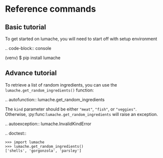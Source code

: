 Reference commands
==================

Basic tutorial
--------------

To get started on lumache, you will need to start off with setup environment

.. code-block:: console

   (venv) $ pip install lumache

Advance tutorial
----------------

To retrieve a list of random ingredients,
you can use the ``lumache.get_random_ingredients()`` function:

.. autofunction:: lumache.get_random_ingredients

The ``kind`` parameter should be either ``"meat"``, ``"fish"``,
or ``"veggies"``. Otherwise, :py:func:`lumache.get_random_ingredients`
will raise an exception.

.. autoexception:: lumache.InvalidKindError

.. doctest::

    >>> import lumache
    >>> lumache.get_random_ingredients()
    ['shells', 'gorgonzola', 'parsley']
